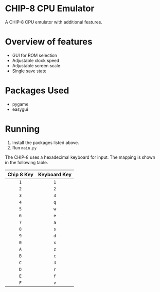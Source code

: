 # CHIP-8 CPU Emulator
A CHIP-8 CPU emulator with additional features.

# Overview of features
* GUI for ROM selection
* Adjustable clock speed
* Adjustable screen scale
* Single save state

# Packages Used
* pygame
* easygui

# Running
1. Install the packages listed above.
2. Run ```main.py```

The CHIP-8 uses a hexadecimal keyboard for input. The mapping is shown in the following table.

| Chip 8 Key | Keyboard Key |
| :--------: | :----------: |
| `1`        | `1`          |
| `2`        | `2`          |
| `3`        | `3`          |
| `4`        | `q`          |
| `5`        | `w`          |
| `6`        | `e`          |
| `7`        | `a`          |
| `8`        | `s`          |
| `9`        | `d`          |
| `0`        | `x`          |
| `A`        | `z`          |
| `B`        | `c`          |
| `C`        | `4`          |
| `D`        | `r`          |
| `E`        | `f`          |
| `F`        | `v`          |